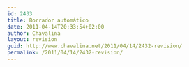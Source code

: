 ```yaml
---
id: 2433
title: Borrador automático
date: 2011-04-14T20:33:54+02:00
author: Chavalina
layout: revision
guid: http://www.chavalina.net/2011/04/14/2432-revision/
permalink: /2011/04/14/2432-revision/
---
```

